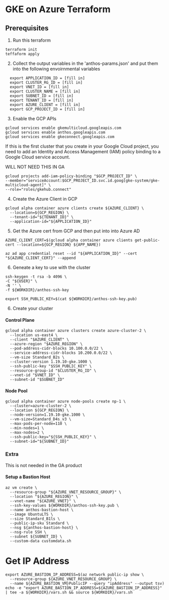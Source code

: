 # GKE on Azure Terraform

## Prerequisites

1. Run  this terraform
```
terraform init
teffaform apply
```

2. Collect the output variables in the 'anthos-params.json' and put them into the following envoirnmental variables
```
  export APPLICATION_ID = [fill in]
  export CLUSTER_RG_ID = [fill in]
  export VNET_ID = [fill in]
  export CLUSTER_NAME = [fill in]
  export SUBNET_ID = [fill in]
  export TENANT_ID = [fill in]
  export AZURE_CLIENT = [fill in]
  export GCP_PROJECT_ID = [fill in]
  ```

 3. Enable the GCP APIs
 ```
gcloud services enable gkemulticloud.googleapis.com
gcloud services enable anthos.googleapis.com
gcloud services enable gkeconnect.googleapis.com
```

If this is the first cluster that you create in your Google Cloud project, you need to add an Identity and Access Management (IAM) policy binding to a Google Cloud service account.

 WILL NOT NEED THIS IN GA

```
gcloud projects add-iam-policy-binding "$GCP_PROJECT_ID" \
--member="serviceAccount:$GCP_PROJECT_ID.svc.id.goog[gke-system/gke-multicloud-agent]" \
--role="roles/gkehub.connect"
```


4. Create the Azure Client in GCP


```
gcloud alpha container azure clients create ${AZURE_CLIENT} \
  --location=${GCP_REGION} \
  --tenant-id="${TENANT_ID}" \
  --application-id="${APPLICATION_ID}"
```

5. Get the Azure cert from GCP and then put into into Azure AD

```
AZURE_CLIENT_CERT=$(gcloud alpha container azure clients get-public-cert --location=${GCP_REGION} ${APP_NAME})
```

```
az ad app credential reset --id "${APPLICATION_ID}" --cert "${AZURE_CLIENT_CERT}" --append
```

6. Geneate a key to use with the cluster

```
ssh-keygen -t rsa -b 4096 \
-C "${USER}" \
-N '' \
-f ${WORKDIR}/anthos-ssh-key
```


```
export SSH_PUBLIC_KEY=$(cat ${WORKDIR}/anthos-ssh-key.pub)
```

6. Create your cluster

#### Control Plane
```
gcloud alpha container azure clusters create azure-cluster-2 \
  --location us-east4 \
  --client "$AZURE_CLIENT" \
  --azure-region "$AZURE_REGION" \
  --pod-address-cidr-blocks 10.100.0.0/22 \
  --service-address-cidr-blocks 10.200.0.0/22 \
  --vm-size Standard_B2s \
  --cluster-version 1.19.10-gke.1000 \
  --ssh-public-key "$SSH_PUBLIC_KEY" \
  --resource-group-id "$CLUSTER_RG_ID" \
  --vnet-id "$VNET_ID" \
  --subnet-id "$SUBNET_ID"
  ```
#### Node Pool

```
gcloud alpha container azure node-pools create np-1 \
  --cluster=azure-cluster-2 \
  --location ${GCP_REGION} \
  --node-version=1.19.10-gke.1000 \
  --vm-size=Standard_D4s_v3 \
  --max-pods-per-node=110 \
  --min-nodes=1 \
  --max-nodes=2 \
  --ssh-public-key="${SSH_PUBLIC_KEY}" \
  --subnet-id="${SUBNET_ID}"
```


### Extra
This is not needed in the GA product
#### Setup a Bastion Host

```
az vm create \
  --resource-group "${AZURE_VNET_RESOURCE_GROUP}" \
  --location "${AZURE_REGION}" \
  --vnet-name "${AZURE_VNET}" \
  --ssh-key-values ${WORKDIR}/anthos-ssh-key.pub \
  --name anthos-bastion-host \
  --image UbuntuLTS \
  --size Standard_B1ls \
  --public-ip-sku Standard \
  --nsg ${anthos-bastion-host} \
  --nsg-rule SSH \
  --subnet ${SUBNET_ID} \
  --custom-data customdata.sh
```

# Get IP Address


```
export AZURE_BASTION_IP_ADDRESS=$(az network public-ip show \
  --resource-group ${AZURE_VNET_RESOURCE_GROUP} \
  --name ${AZURE_BASTION_VM}PublicIP --query "ipAddress" --output tsv)
echo -e "export AZURE_BASTION_IP_ADDRESS=${AZURE_BASTION_IP_ADDRESS}" | tee -a ${WORKDIR}/vars.sh && source ${WORKDIR}/vars.sh
```


#